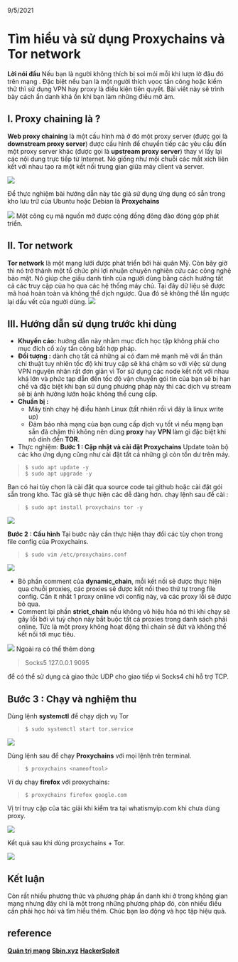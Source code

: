 9/5/2021
# Tìm hiểu và sử dụng Proxychains và Tor network

**Lời nói đầu**
Nếu bạn là người không thích bị soi mói mỗi khi lượn lờ đâu đó trên mạng . Đặc biệt nếu bạn là một người thích vọoc tấn công hoặc kiểm thử thì sử dụng VPN hay proxy là điều kiện tiên quyết. Bài viết này sẽ trình bày cách ẩn danh khá ổn khi bạn làm những điều mờ ám. 
## I. Proxy chaining là ?
**Web proxy chaining** là một cấu hình mà ở đó một proxy server (được gọi là **downstream proxy server**) được cấu hình để chuyển tiếp các yêu cầu đến một proxy server khác (được gọi là **upstream proxy server**) thay vì lấy lại các nội dung trực tiếp từ Internet. Nó giống như mội chuỗi các mắt xích liên kết với nhau tạo ra một kết nối trung gian giữa máy client và server.

![](https://i.imgur.com/x1YE6bw.png)

Để thực nghiệm bài hướng dẫn này tác giả sử dụng ứng dụng có sẵn trong kho lưu trữ của Ubuntu hoặc Debian là **Proxychains**

![](https://i.imgur.com/rOtwDQB.png)
Một công cụ mã nguồn mở được cộng đồng đông đảo đóng góp phát triển. 
## II. Tor network
**Tor network** là một mạng lưới được phát triển bởi hải quân Mỹ. Còn bây giờ thì nó trở thành một tổ chức phi lợi nhuận chuyên nghiên cứu các công nghệ bảo mật. Nó giúp che giấu danh tính của người dùng bằng cách hướng tất cả các truy cập của họ qua các hệ thống máy chủ. Tại đây dữ liệu sẽ được mã hoá hoàn toàn và không thể dịch ngược. Qua đó sẽ không thể lần ngược lại dấu vết của người dùng.
![](https://i.imgur.com/ifY8Tqp.png)

## III. Hướng dẫn sử dụng trước khi dùng
- **Khuyến cáo:** hướng dẫn này nhằm mục đích học tập không phải cho mục đích cổ xúy tấn công bất hợp pháp.
- **Đối tượng :** dành cho tất cả những ai có đam mê mạnh mẽ với ẩn thân chi thuật tuy nhiên tốc độ khi truy cập sẽ khá chậm so với việc sử dụng VPN nguyên nhân rất đơn giản vì Tor sử dụng các node kết nốt với nhau khá lớn và phức tạp dẫn đến tốc độ vận chuyển gói tin của bạn sẽ bị hạn chế và đặc biệt khi bạn sử dụng phương pháp này thì các dịch vụ stream sẽ bị ảnh hưởng lướn hoặc không thể cung cấp.
- **Chuẩn bị :**
	- Máy tính chạy hệ điều hành Linux (tất nhiên rồi vì đây là linux write up)
	- Đảm bảo nhà mạng của bạn cung cấp dịch vụ tốt vì nếu mạng bạn sẵn đã chậm thì không nên dùng **proxy** hay **VPN** làm gì đặc biệt khi nó dính đến **TOR**.
- Thực nghiệm:
**Bước 1 : Cập nhật và cài đặt Proxychains** 
Update toàn bộ các kho ứng dụng cũng như cài đặt tất cả những gì còn tồn dư trên máy.

>     $ sudo apt update -y
>     $ sudo apt upgrade -y

Bạn có hai tùy chọn là cài đặt qua source code tại github hoặc cài đặt gói sẵn trong kho. Tác giả sẽ thực hiện các dễ dàng hơn.
chạy lệnh sau để cài :

> `$ sudo apt install proxychains tor -y`

![](https://i.imgur.com/glc2M39.jpg)

**Bước 2 : Cấu hình**
Tại bước này cần thực hiện thay đổi các tùy chọn trong file config của Proxychains.

    

> `$ sudo vim /etc/proxychains.conf`

![](https://i.imgur.com/DkKK1B5.jpg)
- Bỏ phần comment của **dynamic_chain**, mỗi kết nối sẽ được thực hiện qua chuỗi proxies, các proxies sẽ được kết nối theo thứ tự trong file config. Cần ít nhất 1 proxy online với config này, và các proxy lỗi sẽ được bỏ qua.
- Comment lại phần **strict_chain** nếu không vô hiệu hóa nó thì khi chạy sẽ gây lỗi bởi vì tuỳ chọn này bắt buộc tất cả proxies trong danh sách phải online. Tức là một proxy không hoạt động thì chain sẽ đứt và không thể kết nối tới mục tiêu.

![](https://i.imgur.com/U5vAqan.jpg)
Ngoài ra có thể thêm dòng 

> Socks5 127.0.0.1 9095

 để có thể sử dụng cả giao thức UDP cho giao tiếp vì Socks4 chỉ hỗ trợ TCP.
## Bước 3 : Chạy và nghiệm thu
Dùng lệnh **systemctl** để chạy dịch vụ Tor 

> `$ sudo systemctl start tor.service`

![](https://i.imgur.com/BLyY1en.jpg)

Dùng lệnh sau để chạy **Proxychains** với mọi lệnh trên terminal.

> `$ proxychains <nameoftool>`

Ví dụ chạy **firefox** với proxychains:

> `$ proxychains firefox google.com`

Vị trí truy cập của tác giải khi kiểm tra tại whatismyip.com khi chưa dùng proxy.

![](https://i.imgur.com/yNyiFoK.jpg)

Kết quả sau khi dùng proxychains + Tor.

![](https://i.imgur.com/tH6sMGf.jpg)

## Kết luận
Còn rất nhiều phương thức và phương pháp ẩn danh khi ở trong không gian mạng nhưng đây chỉ là một trong những phương pháp đó, còn nhiều điều cần phải học hỏi và tìm hiểu thêm. Chúc bạn lao động và học tập hiệu quả.
## reference
**[Quản trị mạng](https://quantrimang.com/cau-hinh-web-proxy-chaining-trong-forefront-tmg-2010-%E2%80%93-phan-1-70884)**
**[Sbin.xyz](https://sbin.xyz/2017/12/20/chay-ung-dung-qua-nhieu-proxy-hoac-tor-voi-proxychain/)**
[**HackerSploit**](https://hackersploit.org/)

